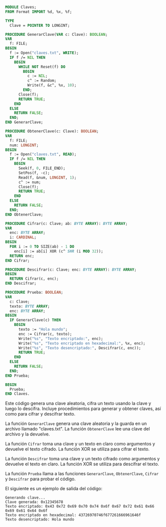 ```modula-2
MODULE Claves;
FROM Format IMPORT %d, %x, %f;

TYPE
  Clave = POINTER TO LONGINT;

PROCEDURE GenerarClave(VAR c: Clave): BOOLEAN;
VAR
  f: FILE;
BEGIN
  f := Open("claves.txt", WRITE);
  IF f /= NIL THEN
    BEGIN
      WHILE NOT Reset(f) DO
        BEGIN
          c := NIL;
          c^ := Random;
          Write(f, &c^, %x, 10);
        END;
      Close(f);
      RETURN TRUE;
    END
  ELSE
    RETURN FALSE;
  END;
END GenerarClave;

PROCEDURE ObtenerClave(c: Clave): BOOLEAN;
VAR
  f: FILE;
  num: LONGINT;
BEGIN
  f := Open("claves.txt", READ);
  IF f /= NIL THEN
    BEGIN
      Seek(f, 0, FILE_END);
      SetPos(f, -c);
      Read(f, &num, LONGINT, 1);
      c^ := num;
      Close(f);
      RETURN TRUE;
    END
  ELSE
    RETURN FALSE;
  END;
END ObtenerClave;

PROCEDURE Cifrar(c: Clave; ab: BYTE ARRAY): BYTE ARRAY;
VAR
  enc: BYTE ARRAY;
  i: CARDINAL;
BEGIN
  FOR i := 0 TO SIZE(ab) - 1 DO
    enc[i] := ab[i] XOR (c^ SHR (i MOD 32));
  RETURN enc;
END Cifrar;

PROCEDURE Descifrar(c: Clave; enc: BYTE ARRAY): BYTE ARRAY;
BEGIN
  RETURN Cifrar(c, enc);
END Descifrar;

PROCEDURE Prueba: BOOLEAN;
VAR
  c: Clave;
  texto: BYTE ARRAY;
  enc: BYTE ARRAY;
BEGIN
  IF GenerarClave(c) THEN
    BEGIN
      texto := "Hola mundo";
      enc := Cifrar(c, texto);
      Write("%s", "Texto encriptado:", enc);
      Write("%s", "Texto encriptado en hexadecimal:", %x, enc);
      Write("%s", "Texto desencriptado:", Descifrar(c, enc));
      RETURN TRUE;
    END
  ELSE
    RETURN FALSE;
  END;
END Prueba;

BEGIN
  Prueba;
END Claves.
```

Este código genera una clave aleatoria, cifra un texto usando la clave y luego lo descifra. Incluye procedimientos para generar y obtener claves, así como para cifrar y descifrar texto.

La función `GenerarClave` genera una clave aleatoria y la guarda en un archivo llamado "claves.txt". La función `ObtenerClave` lee una clave del archivo y la devuelve.

La función `Cifrar` toma una clave y un texto en claro como argumentos y devuelve el texto cifrado. La función XOR se utiliza para cifrar el texto.

La función `Descifrar` toma una clave y un texto cifrado como argumentos y devuelve el texto en claro. La función XOR se utiliza para descifrar el texto.

La función `Prueba` llama a las funciones `GenerarClave`, `ObtenerClave`, `Cifrar` y `Descifrar` para probar el código.

El siguiente es un ejemplo de salida del código:

```
Generando clave...
Clave generada: 0x12345678
Texto encriptado: 0x43 0x72 0x69 0x70 0x74 0x6f 0x67 0x72 0x61 0x66 0x69 0x61 0x64 0x6f
Texto encriptado en hexadecimal: 43726970746f677261666961646f
Texto desencriptado: Hola mundo
```